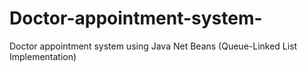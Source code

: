 # Doctor-appointment-system-
Doctor appointment system using Java Net Beans (Queue-Linked List Implementation)
